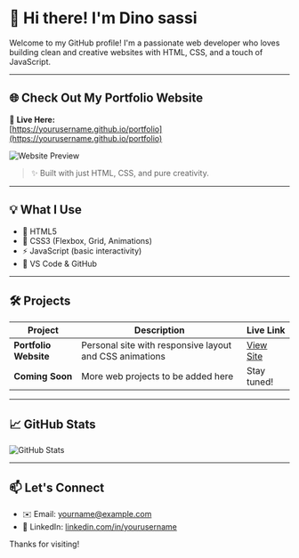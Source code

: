 # 👋 Hi there! I'm Dino sassi

Welcome to my GitHub profile! I'm a passionate web developer who loves building clean and creative websites with HTML, CSS, and a touch of JavaScript.

---

## 🌐 Check Out My Portfolio Website

🚀 **Live Here:**  
[https://yourusername.github.io/portfolio](https://yourusername.github.io/portfolio)

![Website Preview](https://yourusername.github.io/portfolio/screenshot.png)

> ✨ Built with just HTML, CSS, and pure creativity.

---

## 💡 What I Use

- 🧱 HTML5
- 🎨 CSS3 (Flexbox, Grid, Animations)
- ⚡ JavaScript (basic interactivity)
- 🔧 VS Code & GitHub

---

## 🛠️ Projects

| Project | Description | Live Link |
|--------|-------------|------------|
| **Portfolio Website** | Personal site with responsive layout and CSS animations | [View Site](https://yourusername.github.io/portfolio) |
| **Coming Soon** | More web projects to be added here | Stay tuned! |

---

## 📈 GitHub Stats

![GitHub Stats](https://github-readme-stats.vercel.app/api?username=yourusername&show_icons=true&theme=default)

---

## 📫 Let's Connect

- ✉️ Email: yourname@example.com  
- 💼 LinkedIn: [linkedin.com/in/yourusername](https://linkedin.com/in/yourusername)

Thanks for visiting!

